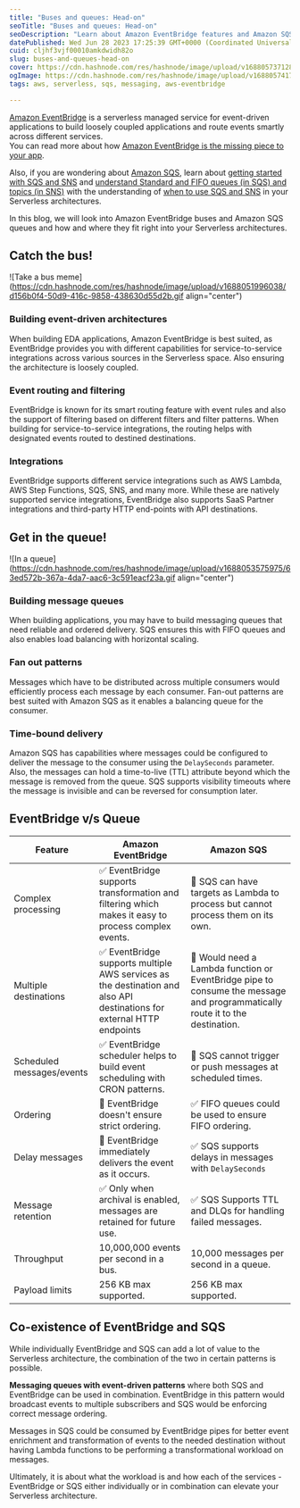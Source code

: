 ```yaml
---
title: "Buses and queues: Head-on"
seoTitle: "Buses and queues: Head-on"
seoDescription: "Learn about Amazon EventBridge features and Amazon SQS features which sets them apart from each other and also comparison between the service."
datePublished: Wed Jun 28 2023 17:25:39 GMT+0000 (Coordinated Universal Time)
cuid: cljhf3vjf00010amkdwidh82o
slug: buses-and-queues-head-on
cover: https://cdn.hashnode.com/res/hashnode/image/upload/v1688057371280/cd33ed2b-e7f5-4e81-b78c-955a110e6318.png
ogImage: https://cdn.hashnode.com/res/hashnode/image/upload/v1688057417273/d1c7326c-e894-4a51-a4d8-8d5dd132d9e3.png
tags: aws, serverless, sqs, messaging, aws-eventbridge

---
```


[Amazon EventBridge](https://aws.amazon.com/eventbridge/) is a serverless managed service for event-driven applications to build loosely coupled applications and route events smartly across different services.  
You can read more about how [Amazon EventBridge is the missing piece to your app](https://blog.theserverlessterminal.com/amazon-eventbridge-the-missing-piece-to-your-app).

Also, if you are wondering about [Amazon SQS](https://aws.amazon.com/sqs/), learn about [getting started with SQS and SNS](https://blog.theserverlessterminal.com/getting-started-with-sns-and-sqs) and [understand Standard and FIFO queues (in SQS) and topics (in SNS)](https://blog.theserverlessterminal.com/standard-vs-fifo-sns-and-sqs) with the understanding of [when to use SQS and SNS](https://blog.theserverlessterminal.com/when-to-sns-or-sqs) in your Serverless architectures.

In this blog, we will look into Amazon EventBridge buses and Amazon SQS queues and how and where they fit right into your Serverless architectures.

## Catch the bus!

![Take a bus meme](https://cdn.hashnode.com/res/hashnode/image/upload/v1688051996038/d156b0f4-50d9-416c-9858-438630d55d2b.gif align="center")

### Building event-driven architectures

When building EDA applications, Amazon EventBridge is best suited, as EventBridge provides you with different capabilities for service-to-service integrations across various sources in the Serverless space. Also ensuring the architecture is loosely coupled.

### Event routing and filtering

EventBridge is known for its smart routing feature with event rules and also the support of filtering based on different filters and filter patterns. When building for service-to-service integrations, the routing helps with designated events routed to destined destinations.

### Integrations

EventBridge supports different service integrations such as AWS Lambda, AWS Step Functions, SQS, SNS, and many more. While these are natively supported service integrations, EventBridge also supports SaaS Partner integrations and third-party HTTP end-points with API destinations.

## Get in the queue!

![In a queue](https://cdn.hashnode.com/res/hashnode/image/upload/v1688053575975/63ed572b-367a-4da7-aac6-3c591eacf23a.gif align="center")

### Building message queues

When building applications, you may have to build messaging queues that need reliable and ordered delivery. SQS ensures this with FIFO queues and also enables load balancing with horizontal scaling.

### Fan out patterns

Messages which have to be distributed across multiple consumers would efficiently process each message by each consumer. Fan-out patterns are best suited with Amazon SQS as it enables a balancing queue for the consumer.

### Time-bound delivery

Amazon SQS has capabilities where messages could be configured to deliver the message to the consumer using the `DelaySeconds` parameter. Also, the messages can hold a time-to-live (TTL) attribute beyond which the message is removed from the queue. SQS supports visibility timeouts where the message is invisible and can be reversed for consumption later.

## EventBridge v/s Queue

| Feature | Amazon EventBridge | Amazon SQS |
| --- | --- | --- |
| Complex processing | ✅ EventBridge supports transformation and filtering which makes it easy to process complex events. | 🚫 SQS can have targets as Lambda to process but cannot process them on its own. |
| Multiple destinations | ✅ EventBridge supports multiple AWS services as the destination and also API destinations for external HTTP endpoints | 🚫 Would need a Lambda function or EventBridge pipe to consume the message and programmatically route it to the destination. |
| Scheduled messages/events | ✅ EventBridge scheduler helps to build event scheduling with CRON patterns. | 🚫 SQS cannot trigger or push messages at scheduled times. |
| Ordering | 🚫 EventBridge doesn't ensure strict ordering. | ✅ FIFO queues could be used to ensure FIFO ordering. |
| Delay messages | 🚫 EventBridge immediately delivers the event as it occurs. | ✅ SQS supports delays in messages with `DelaySeconds` |
| Message retention | ✅ Only when archival is enabled, messages are retained for future use. | ✅ SQS Supports TTL and DLQs for handling failed messages. |
| Throughput | 10,000,000 events per second in a bus. | 10,000 messages per second in a queue. |
| Payload limits | 256 KB max supported. | 256 KB max supported. |

## Co-existence of EventBridge and SQS

While individually EventBridge and SQS can add a lot of value to the Serverless architecture, the combination of the two in certain patterns is possible.

**Messaging queues with event-driven patterns** where both SQS and EventBridge can be used in combination. EventBridge in this pattern would broadcast events to multiple subscribers and SQS would be enforcing correct message ordering.

Messages in SQS could be consumed by EventBridge pipes for better event enrichment and transformation of events to the needed destination without having Lambda functions to be performing a transformational workload on messages.

Ultimately, it is about what the workload is and how each of the services - EventBridge or SQS either individually or in combination can elevate your Serverless architecture.